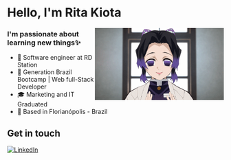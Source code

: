 # Hello, I'm Rita Kiota

<img align="right" width="300px" src="https://github.com/kiota-rita/kiota-rita/blob/main/shinobu3.gif">

### I'm passionate about learning new things✨

- 💙 Software engineer at RD Station
- 🚀 Generation Brazil Bootcamp | Web full-Stack Developer 
- 🎓 Marketing and IT Graduated
- 📌 Based in Florianópolis - Brazil


 ## Get in touch
<a href="https://www.linkedin.com/in/kiotarita/"><img src="https://img.shields.io/badge/LinkedIn-%230077B5.svg?&style=flat-square&logo=linkedin&logoColor=white" alt="LinkedIn"></a>
 

